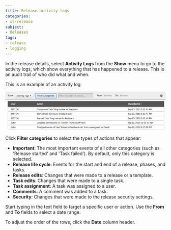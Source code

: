 ```yaml
---
title: Release activity logs
categories:
- xl-release
subject:
- Releases
tags:
- release
- logging
---
```


In the release details, select **Activity Logs** from the **Show** menu to go to the activity logs, which show everything that has happened to a release. This is an audit trail of who did what and when.

This is an example of an activity log:

![Activity Log](../images/activity-logs.png)

Click **Filter categories** to select the types of actions that appear:
 
 * **Important**: The most important events of all other categories (such as 'Release started' and 'Task failed'). By default, only this category is selected.
 * **Release life cycle**: Events for the start and end of a release, phases, and tasks.
 * **Release edits**: Changes that were made to a release or a template.
 * **Task edits**: Changes that were made to a single task.
 * **Task assignment**: A task was assigned to a user.
 * **Comments**: A comment was added to a task.
 * **Security**: Changes that were made to the release security settings.
 
Start typing in the text field to target a specific user or action. Use the **From** and **To** fields to select a date range.

To adjust the order of the rows, click the **Date** column header.
